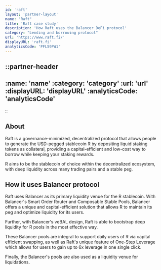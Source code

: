 ```yaml
---
id: 'raft'
layout: 'partner-layout'
name: "Raft"
title: 'Raft case study'
description: 'How Raft uses the Balancer DeFi protocol'
category: "Lending and borrowing protocol"
url: 'https://www.raft.fi/'
displayURL: 'raft.fi'
analyticsCode: 'PFLS9PW1'
---
```


::partner-header
---
:name: 'name'
:category: 'category'
:url: 'url'
:displayURL: 'displayURL'
:analyticsCode: 'analyticsCode'
---
::

## About

Raft is a governance-minimized, decentralized protocol that allows people to generate the USD-pegged stablecoin R by depositing liquid staking tokens as collateral, providing a capital-efficient and low-cost way to borrow while keeping your staking rewards. 

R aims to be the stablecoin of choice within the decentralized ecosystem, with deep liquidity across many trading pairs and a stable peg.

## How it uses Balancer protocol


Raft uses Balancer as its primary liquidity venue for the R stablecoin. With Balancer's Smart Order Router and Composable Stable Pools, Balancer offers a unique and capital-efficient solution that allows R to maintain its peg and optimize liquidity for its users.

Further, with Balancer's veBAL design, Raft is able to bootstrap deep liquidity for R pools in the most effective way.

These Balancer pools are integral to support daily users of R via capital efficient swapping, as well as Raft's unique feature of One-Step Leverage which allows for users to gain up to 6x leverage in one single click.

Finally, the Balancer's pools are also used as a liquidity venue for liquidations.
